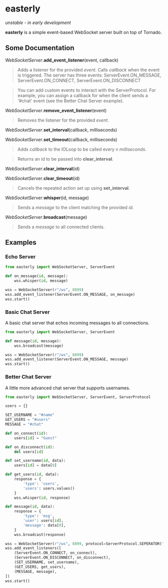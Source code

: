 easterly
========
*unstable - in early development*

**easterly** is a simple event-based WebSocket server built on top of Tornado.

Some Documentation
-------------
*WebSocketServer*.**add_event_listener**(event, callback)
> Adds a listener for the provided *event*. Calls *callback* when the event is triggered. The server has three events: ServerEvent.ON_MESSAGE, ServerEvent.ON_CONNECT, ServerEvent.ON_DISCONNECT

> You can add custom events to interact with the ServerProtocol. For example, you can assign a callback for when the client sends a '#chat' event (see the Better Chat Server example).

*WebSocketServer*.**remove_event_listener**(event)
> Removes the listener for the provided *event*.

*WebSocketServer*.**set_interval**(callback, milliseconds)

*WebSocketServer*.**set_timeout**(callback, milliseconds)
> Adds *callback* to the IOLoop to be called every n *milliseconds*.

> Returns an id to be passed into **clear_interval**.

*WebSocketServer*.**clear_interval**(id)

*WebSocketServer*.**clear_timeout**(id)
> Cancels the repeated action set up using **set_interval**.

*WebSocketServer*.**whisper**(id, message)
> Sends a *message* to the client matching the provided *id*.

*WebSocketServer*.**broadcast**(message)
> Sends a *message* to all connected clients.


Examples
--------
### Echo Server
````python
from easterly import WebSocketServer, ServerEvent

def on_message(id, message):
	wss.whisper(id, message)

wss = WebSocketServer(r"/ws", 8899)
wss.add_event_listener(ServerEvent.ON_MESSAGE, on_message)
wss.start()
````

### Basic Chat Server
A basic chat server that echos incoming messages to all connections.
````python
from easterly import WebSocketServer, ServerEvent

def message(id, message):
	wss.broadcast(message)

wss = WebSocketServer(r"/ws", 8899)
wss.add_event_listener(ServerEvent.ON_MESSAGE, message)
wss.start()
````

### Better Chat Server
A little more advanced chat server that supports usernames.
```python
from easterly import WebSocketServer, ServerEvent, ServerProtocol

users = {}

SET_USERNAME = "#name"
GET_USERS = "#users"
MESSAGE = "#chat"

def on_connect(id):
	users[id] = "Guest"

def on_disconnect(id):
	del users[id]

def set_username(id, data):
	users[id] = data[0]

def get_users(id, data):
	response = {
		'type': 'users',
		'users': users.values()
	}
	wss.whisper(id, response)

def message(id, data):
	response = {
		'type': 'msg',
		'user':	users[id],
		'message': data[0],
	}
	wss.broadcast(response)

wss = WebSocketServer(r"/ws", 8899, protocol=ServerProtocol.SEPERATOR("|"))
wss.add_event_listeners([
	(ServerEvent.ON_CONNECT, on_connect),
	(ServerEvent.ON_DISCONNECT, on_disconnect),
	(SET_USERNAME, set_username),
	(GET_USERS, get_users),
	(MESSAGE, message),
])
wss.start()
```

